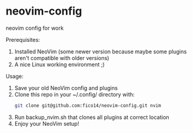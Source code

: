 # neovim-config
neovim config for work

Prerequisites:
1) Installed NeoVim (some newer version because maybe some plugins aren't compatible with older versions)
2) A nice Linux working environment ;)

Usage:
1) Save your old NeoVim config and plugins
2) Clone this repo in your ~/.config/ directory with:
    ```bash
    git clone git@github.com:fico14/neovim-config.git nvim
    ```
3) Run backup_nvim.sh that clones all plugins at correct location
4) Enjoy your NeoVim setup!

